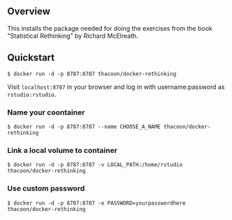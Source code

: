 ## Overview

This installs the package needed for doing the exercises from the book "Statistical Rethinking" by Richard McElreath.

## Quickstart
`$ docker run -d -p 8787:8787 thacoon/docker-rethinking`

Visit `localhost:8787` in your browser and log in with username:password as `rstudio:rstudio`.

### Name your coontainer
`$ docker run -d -p 8787:8787 --name CHOOSE_A_NAME thacoon/docker-rethinking`

### Link a local volume to container

`$ docker run -d -p 8787:8787 -v LOCAL_PATH:/home/rstudio thacoon/docker-rethinking`

### Use custom password

`$ docker run -d -p 8787:8787 -e PASSWORD=yourpasswordhere thacoon/docker-rethinking`
